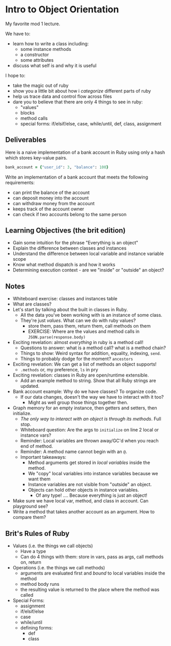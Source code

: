 # Intro to Object Orientation

My favorite mod 1 lecture.

We have to:
  * learn how to write a class including:
    * some instance methods
    * a constructor
    * some attributes
  * discuss what self is and why it is useful

I hope to:
  * take the magic out of ruby
  * show you a little bit about how i _categorize_ different parts of ruby
  * help us trace data and control flow across files
  * dare you to believe that there are only 4 things to see in ruby:
    * "values"
    * blocks
    * method calls
    * special forms: if/elsif/else, case, while/until, def, class, assignment


## Deliverables

Here is a naive implementation of a bank account in Ruby using only a hash which stores key-value pairs.

```ruby
bank_account = {"user_id": 3, "balance": 100}
```

Write an implementation of a bank account that meets the following requirements:

* can print the balance of the account
* can deposit money into the account
* can withdraw money from the account
* keeps track of the account owner
* can check if two accounts belong to the same person





## Learning Objectives (the brit edition)

* Gain some intuition for the phrase "Everything is an object"
* Explain the difference between classes and instances
* Understand the difference between local variable and instance variable scope
* Know what method dispatch is and how it works
* Determining execution context - are we "inside" or "outside" an object?

## Notes

- Whiteboard exercise: classes and instances table
- What are classes?
- Let's start by talking about the built in classes in Ruby.
  * All the data you've been working with is an instance of some class.
  * They're just _values_. What can we do with ruby values?
    * store them, pass them, return them, call methods on them
    * EXERCISE: Where are the values and method calls in `JSON.parse(response.body)`
- Exciting revelation: almost _everything_ in ruby is a method call!
  * Questions to answer: what is a method call? what is a method chain?
  * Things to show: Weird syntax for addition, equality, indexing, `send`.
  * Things to probably dodge for the moment? `ancestors`
- Exciting revelation: We can get a list of methods an object supports!
    * `.methods` or,  my preference, `ls` in pry
- Exciting revelation: classes in Ruby are open/runtime extensible.
  * Add an example method to string. Show that all Ruby strings are updated.
- Bank account example: Why do we have classes? To organize code.
  - If our data changes, doesn't the way we have to interact with it too?
    * Might as well group those things together then.
- Graph memory for an empty instance, then getters and setters, then initialize.
  * _The only way to interact with an object is through its methods_. Full stop.
  * Whiteboard question: Are the args to `initialize` on line 2 local or instance vars?
  * Reminder: Local variables are thrown away/GC'd when you reach end of method.
  * Reminder: A method name cannot begin with an `@`.
  * Important takeaways:
    * Method arguments get stored in _local variables_ inside the method.
    * We "copy" local variables into instance variables because we want them
    * Instance variables are not visible from "outside" an object.
    * Objects can hold other objects in instance variables.
      * Of any type! .... Because everything is just an object!
- Make sure we have local var, method, and class in account. Can playground see?
- Write a method that takes another account as an argument. How to compare them?

## Brit's Rules of Ruby

* Values (i.e. the things we call objects)
  * Have a type
  * Can do 4 things with them: store in vars, pass as args, call methods on, return
* Operations (i.e. the things we call methods)
  * arguments are evaluated first and _bound_ to local variables inside the method
  * method body runs
  * the resulting value is returned to the place where the method was called
* Special Forms:
  * assignment
  * if/elsif/else
  * case
  * while/until
  * defining forms:
    * def
    * class